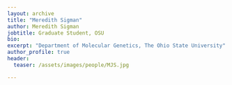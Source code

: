 ```yaml
---
layout: archive
title: "Meredith Sigman"
author: Meredith Sigman
jobtitle: Graduate Student, OSU
bio:
excerpt: "Department of Molecular Genetics, The Ohio State University"
author_profile: true
header:
  teaser: /assets/images/people/MJS.jpg

---
```


